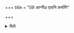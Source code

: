+++
title = "09 आग्नीध्र एतानि कर्माणि"

+++

<details><summary>थिते</summary>

आग्नीध्र एतानि कर्माणि क्रियन्ते ९
</details>
